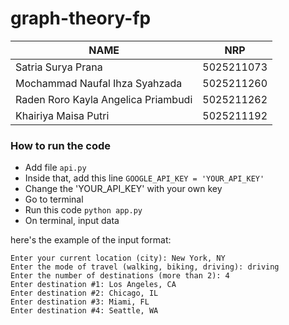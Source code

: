 # graph-theory-fp

| NAME                               | NRP       |
|------------------------------------|-----------|
|Satria Surya Prana                  |5025211073 |
|Mochammad Naufal Ihza Syahzada      |5025211260 |
|Raden Roro Kayla Angelica Priambudi |5025211262 |
|Khairiya Maisa Putri                |5025211192 |

### How to run the code

- Add file `api.py`
- Inside that, add this line `GOOGLE_API_KEY = 'YOUR_API_KEY'`
- Change the 'YOUR_API_KEY' with your own key
- Go to terminal
- Run this code `python app.py`
- On terminal, input data

here's the example of the input format:
```
Enter your current location (city): New York, NY
Enter the mode of travel (walking, biking, driving): driving
Enter the number of destinations (more than 2): 4
Enter destination #1: Los Angeles, CA
Enter destination #2: Chicago, IL
Enter destination #3: Miami, FL
Enter destination #4: Seattle, WA
```

